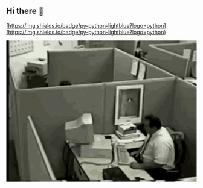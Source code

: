 ## Hi there 👋
[https://img.shields.io/badge/py-python-lightblue?logo=python](https://img.shields.io/badge/py-python-lightblue?logo=python)

<img src="https://github.com/CaughtdlV/CaughtdlV/blob/main/fat.gif" alt="The Unlimited" width="600">

